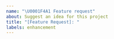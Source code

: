 ```yaml
---
name: "\U0001F4A1 Feature request"
about: Suggest an idea for this project
title: "[Feature Request]: "
labels: enhancement
---
```


<!-- ⚠️⚠️ Do Not Delete These Comments. ⚠️⚠️ -->
<!-- Read our Rules of Conduct: https://github.com/SVijayB/Repo-Template/blob/master/.github/CODE_OF_CONDUCT.md -->
<!-- Please search existing issues to avoid creating duplicates. -->
<!--- Provide a general summary of your question in the Title above -->

<!-- Describe the feature you'd like. -->

<!-- Before submitting, click on the preview tab to check your work so far-->
